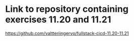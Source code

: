 # Link to repository containing exercises 11.20 and 11.21

https://github.com/valtteriingervo/fullstack-cicd-11.20-11.21
